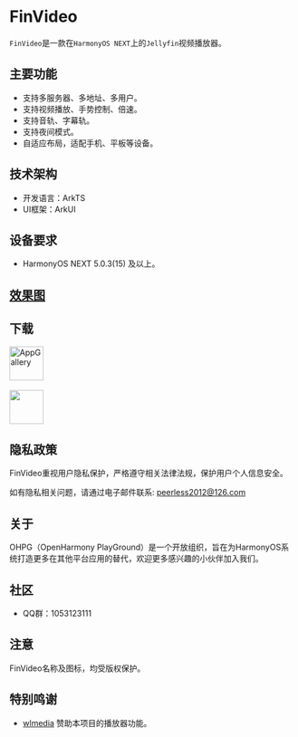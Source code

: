 # FinVideo
`FinVideo`是一款在`HarmonyOS NEXT`上的`Jellyfin`视频播放器。

## 主要功能
* 支持多服务器、多地址、多用户。
* 支持视频播放、手势控制、倍速。
* 支持音轨、字幕轨。
* 支持夜间模式。
* 自适应布局，适配手机、平板等设备。

## 技术架构
* 开发语言：ArkTS
* UI框架：ArkUI

## 设备要求
* HarmonyOS NEXT 5.0.3(15) 及以上。

## [效果图](https://ohpg.org/#FinVideo)

## 下载
<a href="https://appgallery.huawei.com/app/detail?id=org.ohpg.fin.video">
  <img src="https://img.shields.io/badge/-AppGallery-gray?logo=appgallery&logoColor=red" alt="AppGallery" height="60"/>
</a>
<br>
<br>
<a href="https://github.com/OHPG/FinVideo/releases">
  <img src="https://img.shields.io/github/downloads/OHPG/FinVideo/total?logo=github&label=GitHub" height="60"/>
</a>

## 隐私政策
FinVideo重视用户隐私保护，严格遵守相关法律法规，保护用户个人信息安全。

如有隐私相关问题，请通过电子邮件联系: peerless2012@126.com

## 关于
OHPG（OpenHarmony PlayGround）是一个开放组织，旨在为HarmonyOS系统打造更多在其他平台应用的替代，欢迎更多感兴趣的小伙伴加入我们。

## 社区
* QQ群：1053123111

## 注意
FinVideo名称及图标，均受版权保护。

## 特别鸣谢
* [wlmedia](https://github.com/ywl5320/wlmedia) 赞助本项目的播放器功能。
